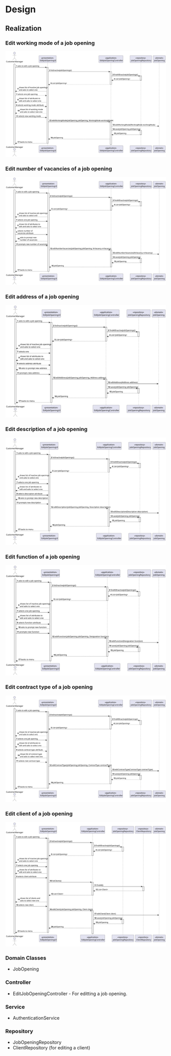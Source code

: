 # Design

## Realization

### Edit working mode of a job opening

![](../SD/SD-Edit-Working-Mode.svg)

### Edit number of vacancies of a job opening

![](../SD/SD-Edit-Number-Vacancies.svg)

### Edit address of a job opening

![](../SD/SD-Edit-Address.svg)

### Edit description of a job opening

![](../SD/SD-Edit-Description.svg)

### Edit function of a job opening

![](../SD/SD-Edit-Function.svg)

### Edit contract type of a job opening

![](../SD/SD-Edit-Contract-Type.svg)

### Edit client of a job opening

![](../SD/SD-Edit-Client.svg)

### Domain Classes

- JobOpening

### Controller

- EditJobOpeningController - For editting a job opening.

### Service

- AuthenticationService

### Repository

- JobOpeningRepository
- ClientRepository (for editing a client)

